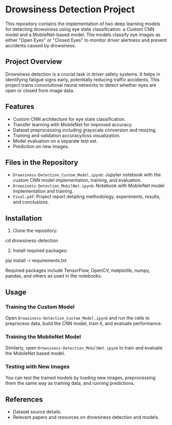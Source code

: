 # Drowsiness Detection Project

This repository contains the implementation of two deep learning models for detecting drowsiness using eye state classification: a Custom CNN model and a MobileNet-based model. The models classify eye images as either "Open Eyes" or "Closed Eyes" to monitor driver alertness and prevent accidents caused by drowsiness.

## Project Overview

Drowsiness detection is a crucial task in driver safety systems. It helps in identifying fatigue signs early, potentially reducing traffic accidents. This project trains convolutional neural networks to detect whether eyes are open or closed from image data.

## Features

- Custom CNN architecture for eye state classification.
- Transfer learning with MobileNet for improved accuracy.
- Dataset preprocessing including grayscale conversion and resizing.
- Training and validation accuracy/loss visualization.
- Model evaluation on a separate test set.
- Prediction on new images.

## Files in the Repository

- `Drowsiness-Detection_Custom_Model.ipynb`: Jupyter notebook with the custom CNN model implementation, training, and evaluation.
- `Drowsiness-Detection_MobilNet.ipynb`: Notebook with MobileNet model implementation and training.
- `Final.pdf`: Project report detailing methodology, experiments, results, and conclusions.

## Installation

1. Clone the repository:


cd drowsiness-detection


2. Install required packages:

pip install -r requirements.txt


Required packages include TensorFlow, OpenCV, matplotlib, numpy, pandas, and others as used in the notebooks.

## Usage

### Training the Custom Model

Open `Drowsiness-Detection_Custom_Model.ipynb` and run the cells to preprocess data, build the CNN model, train it, and evaluate performance.

### Training the MobileNet Model

Similarly, open `Drowsiness-Detection_MobilNet.ipynb` to train and evaluate the MobileNet based model.

### Testing with New Images

You can test the trained models by loading new images, preprocessing them the same way as training data, and running predictions.


## References

- Dataset source details.
- Relevant papers and resources on drowsiness detection and models.

